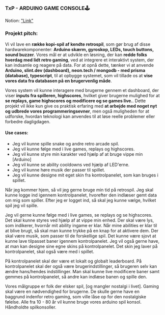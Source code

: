 ### TxP - ARDUINO GAME CONSOLE🕹️

Notion: ["Link"](https://mercantec.notion.site/Projekt-H3-IoT-og-Serverside-med-Christoffer-og-Kasper-e8980638a8584a72b0c7d718252dbba4?pvs=4)

### Projekt pitch:

Vi vil lave en **række kopi-spil af kendte retrospil**, som gør brug af disse hardwarekomponenter: **Arduino skærm, gyroskop, LEDs, touch buttons, sound buzzer**. Vores mål er at udvikle en løsning, der kan **redde folks hverdag med lidt retro gaming**, ved at integrere et interaktivt system, der kan indsamle og reagere på data. For at opnå dette, tænker vi at anvende **Arduino, slint.dev (dashboard), neon.tech / mongodb - med prisma (database), typescript**, til at opbygge systemet, som vil tillade os at **vise vores data fra databasen på en brugervenlig måde**.

Vores system vil kunne interagere med brugerne gennem et dashboard, der viser **inputs fra spilleren, highscores**, hvilket giver brugerne mulighed for at **se replays, game highscores og modificere og se games live.**. Dette projekt vil ikke kun give os praktisk erfaring med **at arbejde med noget nyt og udbrede vores programmeringsevner**, men også muligheden for at udforske, hvordan teknologi kan anvendes til at løse reelle problemer eller forbedre dagligdagen.

#### Use cases:
- Jeg vil kunne spille snake og andre retro arcade spil.
- Jeg vil kunne følge med i live games, replays og highscores.
- Jeg vil kunne styre min karakter ved hjælp af at bruge vippe min [Arduino]
- Jeg vil kunne se ability cooldowns ved hjælp af LED'erne.
- Jeg vil kunne høre musik der passer til spillet.
- Jeg vil kunne designe mit eget skin fra kontrolpanelet, som kan bruges i spillet.

Når jeg kommer hjem, så vil jeg gerne bruge min tid på retrospil. Jeg skal kunne logge ind igennem kontrolpanelet, hvorefter den indlæser gemt data om mig som spiller. Efter jeg er logget ind, så skal jeg kunne vælge, hvilket spil jeg vil spille.

Jeg vil gerne kunne følge med i live games, se replays og se highscores. Det skal kunne styres ved hjælp af at vippe min enhed. Der skal være lys, som indikerer, hvornår mit ability ingame er klar. Når mine abilities er klar til at blive brugt, så skal man kunne trykke på en knap for at aktivere dem. Der skal være musik, som passer til de forskellige spil. Det kunne være sjovt at kunne lave tilpasset baner igennem kontrolpanelet. Jeg vil også gerne have, at man kan designe sine egne skins på kontrolpanelet. Det skin jeg laver på kontrolpanelet, skal også være med i spillet. 

På kontrolpanelet skal der være et lokalt og globalt leaderboard. På kontrolpanelet skal der også være brugerindstillinger, så brugeren selv kan ændre hans/hendes indstillinger. Man skal kunne live modificere baner samt gemmes på kontrolpanelet, så andre kan indlæse banen og spille den. 


Vores målgruppe er folk der elsker spil, [og mangler nostalgi i livet]. Gaming skal være en nødvendighed for brugerne. De skulle gerne have en baggrund indenfor retro gaming, som ville låse op for den nostalgiske følelse.
Alle fra 10 - 80 år vil kunne bruge vores arduino spil konsol. Håndholdte spilkonsoller.
